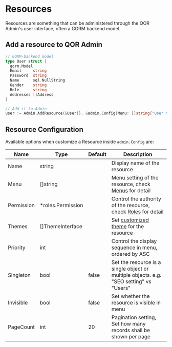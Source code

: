 # Resources

Resources are something that can be administered through the QOR Admin's user interface, often a GORM backend model.

## Add a resource to QOR Admin

```go
// GORM-backend model
type User struct {
  gorm.Model
  Email     string
  Password  string
  Name      sql.NullString
  Gender    string
  Role      string
  Addresses []Address
}

// Add it to Admin
user := Admin.AddResource(&User{}, &admin.Config{Menu: []string{"User Management"}})
```

## Resource Configuration

Available options when customize a Resource inside `admin.Config` are:

| Name       | Type              | Default | Description                                                                                         |
| ---        | ---               | ---     | ---                                                                                                 |
| Name       | string            |         | Display name of the resource                                                                        |
| Menu       | []string          |         | Menu setting of the resource, check [Menus](/admin/theming_and_customization.md#menus) for detail |
| Permission | *roles.Permission |         | Control the authority of the resource, check [Roles](/admin/authentication.md#authorization-for-resource) for detail         |
| Themes     | []ThemeInterface  |         | Set [customized theme](/admin/theming_and_customization.md#themes) for the resource               |
| Priority   | int               |         | Control the display sequence in menu, ordered by ASC                                                |
| Singleton  | bool              | false   | Set the resource is a single object or multiple objects. e.g. "SEO setting" vs "Users"              |
| Invisible  | bool              | false   | Set whether the resource is visible in menu                                                         |
| PageCount  | int               | 20      | Pagination setting, Set how many records shall be shown per page                                    |
